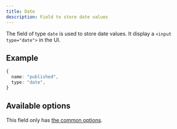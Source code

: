 ```yaml
---
title: Date
description: Field to store date values
---
```


The field of type `date` is used to store date values. It display a
`<input type="date">` in the UI.

## Example

```ts
{
  name: "published",
  type: "date",
}
```

## Available options

This field only has [the common options](./index.md#common-field-options).
